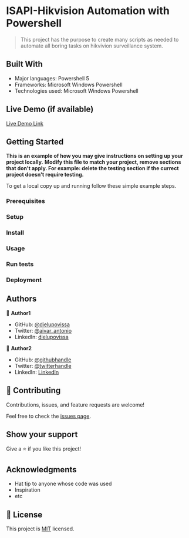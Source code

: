 
# ISAPI-Hikvision Automation with Powershell

> This project has the purpose to create many scripts as needed to automate all boring tasks on hikvivion surveillance system.


## Built With

- Major languages: Powershell 5
- Frameworks: Microsoft Windows Powershell
- Technologies used: Microsoft Windows Powershell

## Live Demo (if available)

[Live Demo Link](https://livedemo.com)


## Getting Started

**This is an example of how you may give instructions on setting up your project locally.**
**Modify this file to match your project, remove sections that don't apply. For example: delete the testing section if the currect project doesn't require testing.**


To get a local copy up and running follow these simple example steps.

### Prerequisites

### Setup

### Install

### Usage


### Run tests

### Deployment



## Authors

👤 **Author1**

- GitHub: [@dielupovissa](https://github.com/dielupovissa)
- Twitter: [@aivar_antonio](https://twitter.com/aivar_antonio)
- LinkedIn: [dielupovissa](https://linkedin.com/in/dielupovissa)

👤 **Author2**

- GitHub: [@githubhandle](https://github.com/githubhandle)
- Twitter: [@twitterhandle](https://twitter.com/twitterhandle)
- LinkedIn: [LinkedIn](https://linkedin.com/in/linkedinhandle)

## 🤝 Contributing

Contributions, issues, and feature requests are welcome!

Feel free to check the [issues page](../../issues/).

## Show your support

Give a ⭐️ if you like this project!

## Acknowledgments

- Hat tip to anyone whose code was used
- Inspiration
- etc

## 📝 License

This project is [MIT](./MIT.md) licensed.
